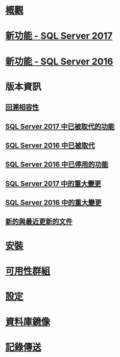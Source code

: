 # [概觀](sql-server-database-engine-overview.md) 

# [新功能 - SQL Server 2017](whats-new-in-sql-server-2017.md)  
# [新功能 - SQL Server 2016](whats-new-in-sql-server-2016.md) 


# 版本資訊
## [回溯相容性](sql-server-database-engine-backward-compatibility.md)
## [SQL Server 2017 中已被取代的功能](deprecated-database-engine-features-in-sql-server-2017.md)  
## [SQL Server 2016 中已被取代](deprecated-database-engine-features-in-sql-server-2016.md)  
## [SQL Server 2016 中已停用的功能](discontinued-database-engine-functionality-in-sql-server-2016.md)  
## [SQL Server 2017 中的重大變更](breaking-changes-to-database-engine-features-in-sql-server-2017.md)  
## [SQL Server 2016 中的重大變更](breaking-changes-to-database-engine-features-in-sql-server-2016.md)  
## [新的與最近更新的文件](new-updated-database-engine.md)

# [安裝](../database-engine/install-windows/installation-for-sql-server-2016.md)
# [可用性群組](../database-engine/availability-groups/windows/overview-of-always-on-availability-groups-sql-server.md)
# [設定](../database-engine/configure-windows/configure-database-engine-instances-sql-server.md)
# [資料庫鏡像](../database-engine/database-mirroring/the-database-mirroring-endpoint-sql-server.md)
# [記錄傳送](../database-engine/log-shipping/about-log-shipping-sql-server.md)
